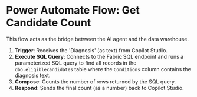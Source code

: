 # Power Automate Flow: Get Candidate Count

This flow acts as the bridge between the AI agent and the data warehouse.

1.  **Trigger**: Receives the 'Diagnosis' (as text) from Copilot Studio.
2.  **Execute SQL Query**: Connects to the Fabric SQL endpoint and runs a parameterized SQL query to find all records in the `dbo.eligiblecandidates` table where the `Conditions` column contains the diagnosis text.
3.  **Compose**: Counts the number of rows returned by the SQL query.
4.  **Respond**: Sends the final count (as a number) back to Copilot Studio.
